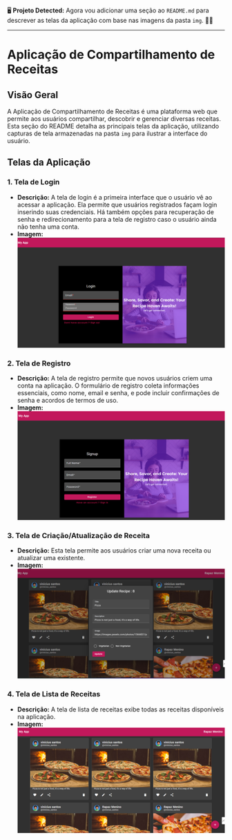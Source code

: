 🖥️ **Projeto Detected:** Agora vou adicionar uma seção ao `README.md` para descrever as telas da aplicação com base nas imagens da pasta `img`. 🧑‍💻

---

# Aplicação de Compartilhamento de Receitas

## Visão Geral

A Aplicação de Compartilhamento de Receitas é uma plataforma web que permite aos usuários compartilhar, descobrir e gerenciar diversas receitas. Esta seção do README detalha as principais telas da aplicação, utilizando capturas de tela armazenadas na pasta `img` para ilustrar a interface do usuário.

## Telas da Aplicação

### 1. Tela de Login

- **Descrição:** A tela de login é a primeira interface que o usuário vê ao acessar a aplicação. Ela permite que usuários registrados façam login inserindo suas credenciais. Há também opções para recuperação de senha e redirecionamento para a tela de registro caso o usuário ainda não tenha uma conta.
- **Imagem:** ![Tela de Login](img/login.png)

### 2. Tela de Registro

- **Descrição:** A tela de registro permite que novos usuários criem uma conta na aplicação. O formulário de registro coleta informações essenciais, como nome, email e senha, e pode incluir confirmações de senha e acordos de termos de uso.
- **Imagem:** ![Tela de Registro](img/register.png)



### 3. Tela de Criação/Atualização de Receita

- **Descrição:** Esta tela permite aos usuários criar uma nova receita ou atualizar uma existente.
- **Imagem:** ![Tela de Criação/Atualização de Receita](img/update-recipe.png)


### 4. Tela de Lista de Receitas

- **Descrição:** A tela de lista de receitas exibe todas as receitas disponíveis na aplicação.
- **Imagem:** ![Tela de Lista de Receitas](img/main-page.png)


